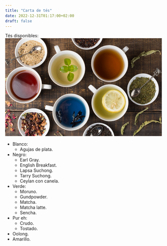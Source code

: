```yaml
---
title: "Carta de tés"
date: 2022-12-31T01:17:00+02:00
draft: false
---
```


Tés disponibles:
![Tazas con te](/img/tipos-de-te.jpg)

- Blanco:
    - Agujas de plata.
- Negro:
    - Earl Gray.
    - English Breakfast.
    - Lapsa Suchong.
    - Tarry Suchong.
    - Ceylan con canela.
- Verde:
    - Moruno.
    - Gundpowder.
    - Matcha.
    - Matcha latte.
    - Sencha.
- Pur eh:
    - Crudo.
    - Tostado.
- Oolong.
- Amarillo.




